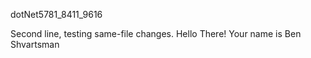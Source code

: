 dotNet5781_8411_9616

Second line, testing same-file changes.
Hello There! Your name is Ben Shvartsman